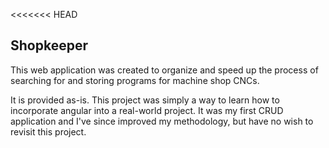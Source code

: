 <<<<<<< HEAD
## Shopkeeper

This web application was created to organize and speed up the process of 
searching for and storing programs for machine shop CNCs.

It is provided as-is.  This project was simply a way to learn how to incorporate 
angular into a real-world project.  It was my first CRUD application and I've since 
improved my methodology, but have no wish to revisit this project.
